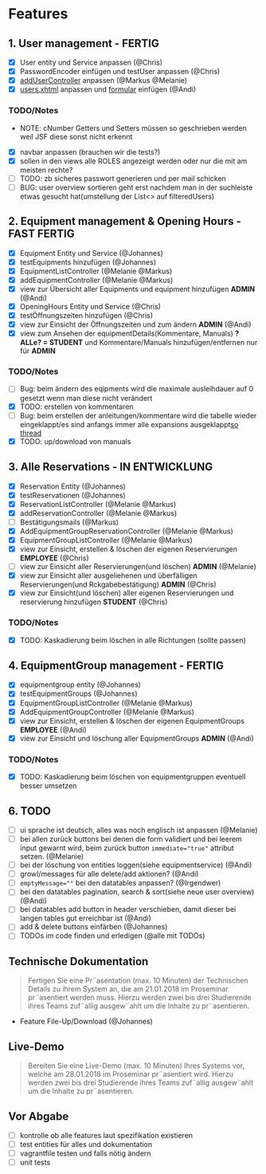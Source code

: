 # Features

## 1. User management - FERTIG

- [x] User entity und Service anpassen (@Chris)
- [x] PasswordEncoder einfügen und testUser anpassen (@Chris)
- [x] [addUserController](https://git.uibk.ac.at/csat2187/evs-projektarbeit/blob/master/src/main/java/at/qe/sepm/skeleton/ui/controllers/AddUserController.java) anpassen (@Markus @Melanie)
- [x] [users.xhtml](https://git.uibk.ac.at/csat2187/evs-projektarbeit/blob/master/src/main/webapp/admin/users.xhtml) anpassen und [formular](https://git.uibk.ac.at/csat2187/evs-projektarbeit/blob/master/src/main/webapp/admin/create-user.xhtml) einfügen (@Andi)

### TODO/Notes

- NOTE: cNumber Getters und Setters müssen so geschrieben werden weil JSF diese sonst nicht erkennt
- [x] navbar anpassen (brauchen wir die tests?)
- [x] sollen in den views alle ROLES angezeigt werden oder nur die mit am meisten rechte?
- [ ] TODO: zb sicheres passwort generieren und per mail schicken
- [ ] BUG: user overview sortieren geht erst nachdem man in der suchleiste etwas gesucht hat(umstellung der List<> auf filteredUsers)

## 2. Equipment management & Opening Hours - FAST FERTIG

- [x] Equipment Entity und Service (@Johannes)
- [x] testEquipments hinzufügen (@Johannes)
- [x] EquipmentListController (@Melanie @Markus)
- [x] addEquipmentController (@Melanie @Markus)
- [x] view zur Übersicht aller Equipments und equipment hinzufügen **ADMIN** (@Andi)
- [x] OpeningHours Entity und Service (@Chris)
- [x] testÖffnungszeiten hinzufügen (@Chris)
- [x] view zur Einsicht der Öffnungszeiten und zum ändern **ADMIN** (@Andi)
- [x] view zum Ansehen der equipmentDetails(Kommentare, Manuals) **?ALLe? = STUDENT** und Kommentare/Manuals hinzufügen/entfernen nur für **ADMIN**

### TODO/Notes

- [ ] Bug: beim ändern des eqipments wird die maximale ausleihdauer auf 0 gesetzt wenn man diese nicht verändert
- [x] TODO: erstellen von kommentaren
- [ ] Bug: beim erstellen der anleitungen/kommentare wird die tabelle wieder eingeklappt/es sind anfangs immer alle expansions ausgeklappt[so thread](https://stackoverflow.com/questions/43598420/how-to-keep-primefaces-rowexpansion-open-in-an-update-of-the-table)
- [x] TODO: up/download von manuals

## 3. Alle Reservations - IN ENTWICKLUNG

- [x] Reservation Entity (@Johannes)
- [x] testReservationen (@Johannes)
- [x] ReservationListController (@Melanie @Markus)
- [x] addReservationController (@Melanie @Markus)
- [ ] Bestätigungsmails (@Markus)
- [x] AddEquipmentGroupReservationController (@Melanie @Markus)
- [x] EquipmentGroupListController (@Melanie @Markus)
- [x] view zur Einsicht, erstellen & löschen der eigenen Reservierungen **EMPLOYEE** (@Chris)
- [ ] view zur Einsicht aller Reservierungen(und löschen) **ADMIN** (@Melanie)
- [x] view zur Einsicht aller ausgeliehenen und überfälligen Reservierungen(und Rckgabebestätigung) **ADMIN** (@Chris)
- [x] view zur Einsicht(und löschen) aller eigenen Reservierungen und reservierung hinzufügen **STUDENT** (@Chris)

### TODO/Notes

- [x] TODO: Kaskadierung beim löschen in alle Richtungen (sollte passen)

## 4. EquipmentGroup management - FERTIG

- [x] equipmentgroup entity (@Johannes)
- [x] testEquipmentGroups (@Johannes)
- [x] EquipmentGroupListController (@Melanie @Markus)
- [x] AddEquipmentGroupController (@Melanie @Markus)
- [x] view zur Einsicht, erstellen & löschen der eigenen EquipmentGroups **EMPLOYEE** (@Andi)
- [x] view zur Einsicht und löschung aller EquipmentGroups **ADMIN** (@Andi)

### TODO/Notes

- [x] TODO: Kaskadierung beim löschen von equipmentgruppen eventuell besser umsetzen

## 6. TODO

- [ ] ui sprache ist deutsch, alles was noch englisch ist anpassen (@Melanie)
- [ ] bei allen zurück buttons bei denen die form validiert und bei leerem input gewarnt wird, beim zurück button `immediate="true"` attribut setzen. (@Melanie)
- [ ] bei der löschung von entities loggen(siehe equipmentservice) (@Andi)
- [ ] growl/messages für alle delete/add aktionen? (@Andi)
- [ ] `emptyMessage=""` bei den datatables anpassen? (@Irgendwer)
- [ ] bei den datatables pagination, search & sort(siehe neue user overview) (@Andi)
- [ ] bei datatables add button in header verschieben, damit dieser bei langen tables gut erreichbar ist (@Andi)
- [ ] add & delete buttons einfärben (@Johannes)
- [ ] TODOs im code finden und erledigen (@alle mit TODOs)

## Technische Dokumentation

> Fertigen Sie eine Pr¨asentation (max. 10 Minuten) der Technischen Details zu ihrem
System an, die am 21.01.2018 im Proseminar pr¨asentiert werden muss. Hierzu
werden zwei bis drei Studierende ihres Teams zuf¨allig ausgew¨ahlt um die Inhalte
zu pr¨asentieren.

- Feature File-Up/Download (@Johannes)

## Live-Demo

> Bereiten Sie eine Live-Demo (max. 10 Minuten) Ihres Systems vor, welche am
28.01.2018 im Proseminar pr¨asentiert wird. Hierzu werden zwei bis drei Studierende
ihres Teams zuf¨allig ausgew¨ahlt um die Inhalte zu pr¨asentieren.


## Vor Abgabe

- [ ] kontrolle ob alle features laut spezifikation existieren
- [ ] test entities für alles und dokumentation
- [ ] vagrantfile testen und falls nötig ändern
- [ ] unit tests
